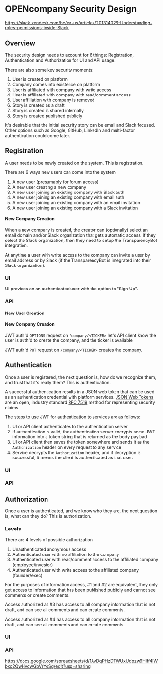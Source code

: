 # OPENcompany Security Design

https://slack.zendesk.com/hc/en-us/articles/201314026-Understanding-roles-permissions-inside-Slack

## Overview

The security design needs to account for 6 things: Registration, Authentication and Authorization for UI and 
API usage.

There are also some key security moments:

1. User is created on platform
1. Company comes into existence on platform
1. User is affiliated with company with write access
1. User is affiliated with company with read/comment access
1. User affiliation with company is removed
1. Story is created as a draft
1. Story is created is shared internally
1. Story is created published publicly

It's desirable that the initial security story can be email and Slack focused. Other options such as Google, GitHub, LinkedIn and multi-factor authentication could come later.


## Registration

A user needs to be newly created on the system. This is registration.

There are 6 ways new users can come into the system:

1. A new user (presumably for forum access)
2. A new user creating a new company
3. A new user joining an existing company with Slack auth
4. A new user joining an existing company with email auth
5. A new user joining an existing company with an email invitation
6. A new user joining an existing company with a Slack invitation

#### New Company Creation

When a new company is created, the creator can (optionally) select an email domain and/or Slack organization that gets automatic access. If they select the Slack organization, then they need to setup the TransparencyBot integration.

At anytime a user with write access to the company can invite a user by email address or by Slack (if the TransparencyBot is integrated into their Slack organization).

### UI

UI provides an an authenticated user with the option to "Sign Up".


### API

#### New User Creation


#### New Company Creation

JWT auth'd `OPTIONS` request on `/company/<TICKER>` let's API client know the user is auth'd to create the company, and the ticker is available

JWT auth'd `PUT` request on `/company/<TICKER>` creates the company.

## Authentication

Once a user is registered, the next question is, how do we recognize them, and trust that it's really them? This is authentication.

A successful authentication results in a JSON web token that can be used as an authentication credential with platform services. [JSON Web Tokens](http://jwt.io/) are an open, industry standard [RFC 7519](https://tools.ietf.org/html/rfc7519) method for representing security claims.

The steps to use JWT for authentication to services are as follows:

1. UI or API client authenticates to the authentication server
1. If authentication is valid, the authentication server encrypts some JWT information into a token string that is returned as the body payload
1. UI or API client then saves the token somewhere and sends it as the `Authorization` header on every request to any service
1. Service decrypts the `Authorization` header, and if decryption is successful, it means the client is authenticated as that user.

### UI


### API


## Authorization

Once a user is authenticated, and we know who they are, the next question is, what can they do? This is authorization.

### Levels

There are 4 levels of possible authorization:

1. Unauthenticated anonymous access
2. Authenticated user with no affiliation to the company
3. Authenticated user with read/comment access to the affiliated company (employee/investor)
4. Authenticated user with write access to the affiliated company (founder/exec)

For the purposes of information access, #1 and #2 are equivalent, they only get access to information that has been published publicly and cannot see comments or create comments.

Access authorized as #3 has access to all company information that is not draft, and can see all comments and can create comments.

Access authorized as #4 has access to all company information that is not draft, and can see all comments and can create comments.

### UI

### API

https://docs.google.com/spreadsheets/d/1AvDqPHzDTWUxUdpzw9Hlff4IWbxc2QwHvcwGbVrYoSg/edit?usp=sharing